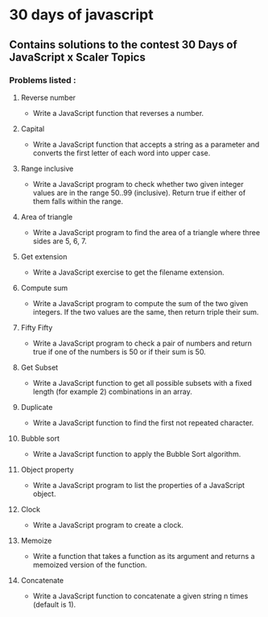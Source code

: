 # 30 days of javascript

## Contains solutions to the contest 30 Days of JavaScript x Scaler Topics

### Problems listed :
1. Reverse number
    - Write a JavaScript function that reverses a number.
    
1. Capital
    - Write a JavaScript function that accepts a string as a parameter and converts the first letter of each word into upper case.
        
1. Range inclusive
    - Write a JavaScript program to check whether two given integer values are in the range 50..99 (inclusive). Return true if either of them falls within the range.

1. Area of triangle
    - Write a JavaScript program to find the area of a triangle where three sides are 5, 6, 7.

1. Get extension
    - Write a JavaScript exercise to get the filename extension.

1. Compute sum
    - Write a JavaScript program to compute the sum of the two given integers. If the two values are the same, then return triple their sum.

1. Fifty Fifty
    - Write a JavaScript program to check a pair of numbers and return true if one of the numbers is 50 or if their sum is 50.

1. Get Subset
    - Write a JavaScript function to get all possible subsets with a fixed length (for example 2) combinations in an array.  

1. Duplicate
    - Write a JavaScript function to find the first not repeated character.  

1. Bubble sort
    - Write a JavaScript function to apply the Bubble Sort algorithm.

1. Object property
    - Write a JavaScript program to list the properties of a JavaScript object.

1. Clock
    - Write a JavaScript program to create a clock.

1. Memoize
    - Write a function that takes a function as its argument and returns a memoized version of the function.

1. Concatenate
    - Write a JavaScript function to concatenate a given string n times (default is 1).
